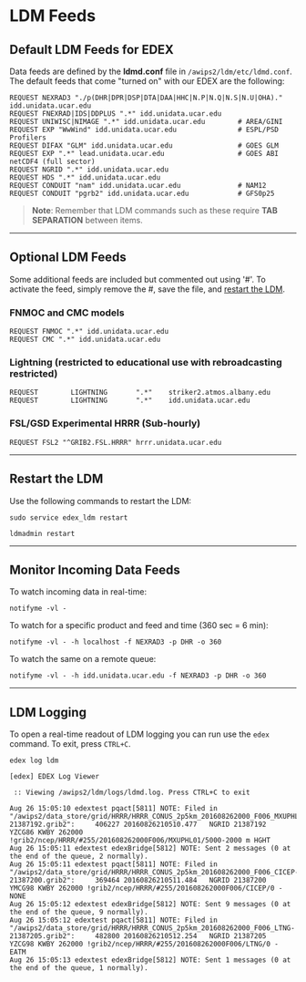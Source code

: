 # LDM Feeds

## Default LDM Feeds for EDEX

Data feeds are defined by the **ldmd.conf** file in `/awips2/ldm/etc/ldmd.conf`.  The default feeds that come "turned on" with our EDEX are the following:

    REQUEST NEXRAD3 "./p(DHR|DPR|DSP|DTA|DAA|HHC|N.P|N.Q|N.S|N.U|OHA)." idd.unidata.ucar.edu
    REQUEST FNEXRAD|IDS|DDPLUS ".*" idd.unidata.ucar.edu
    REQUEST UNIWISC|NIMAGE ".*" idd.unidata.ucar.edu        # AREA/GINI
    REQUEST EXP "WwWind" idd.unidata.ucar.edu               # ESPL/PSD Profilers
    REQUEST DIFAX "GLM" idd.unidata.ucar.edu                # GOES GLM
    REQUEST EXP ".*" lead.unidata.ucar.edu                  # GOES ABI netCDF4 (full sector)
    REQUEST NGRID ".*" idd.unidata.ucar.edu
    REQUEST HDS ".*" idd.unidata.ucar.edu
    REQUEST CONDUIT "nam" idd.unidata.ucar.edu              # NAM12
    REQUEST CONDUIT "pgrb2" idd.unidata.ucar.edu            # GFS0p25

> **Note**: Remember that LDM commands such as these require **TAB SEPARATION** between items.

---

## Optional LDM Feeds

Some additional feeds are included but commented out using '#'.  To activate the feed, simply remove the #, save the file, and [restart the LDM](#restart-the-ldm).

### FNMOC and CMC models

    REQUEST FNMOC ".*" idd.unidata.ucar.edu
    REQUEST CMC ".*" idd.unidata.ucar.edu
    
### Lightning (restricted to educational use with rebroadcasting restricted)

    REQUEST        LIGHTNING       ".*"    striker2.atmos.albany.edu
    REQUEST        LIGHTNING       ".*"    idd.unidata.ucar.edu
    
### FSL/GSD Experimental HRRR (Sub-hourly)

    REQUEST FSL2 "^GRIB2.FSL.HRRR" hrrr.unidata.ucar.edu

---

## Restart the LDM

Use the following commands to restart the LDM:

    sudo service edex_ldm restart

    ldmadmin restart

---
        
## Monitor Incoming Data Feeds

To watch incoming data in real-time:

    notifyme -vl - 
    
To watch for a specific product and feed and time (360 sec = 6 min):

    notifyme -vl - -h localhost -f NEXRAD3 -p DHR -o 360
    
To watch the same on a remote queue:

    notifyme -vl - -h idd.unidata.ucar.edu -f NEXRAD3 -p DHR -o 360

---
    
## LDM Logging

To open a real-time readout of LDM logging you can run use the `edex` command.  To exit, press `CTRL+C`.

    edex log ldm
    
    [edex] EDEX Log Viewer
    
     :: Viewing /awips2/ldm/logs/ldmd.log. Press CTRL+C to exit
    
    Aug 26 15:05:10 edextest pqact[5811] NOTE: Filed in "/awips2/data_store/grid/HRRR/HRRR_CONUS_2p5km_201608262000_F006_MXUPHL01-21387192.grib2":     406227 20160826210510.477   NGRID 21387192  YZCG86 KWBY 262000 !grib2/ncep/HRRR/#255/201608262000F006/MXUPHL01/5000-2000 m HGHT
    Aug 26 15:05:11 edextest edexBridge[5812] NOTE: Sent 2 messages (0 at the end of the queue, 2 normally).
    Aug 26 15:05:11 edextest pqact[5811] NOTE: Filed in "/awips2/data_store/grid/HRRR/HRRR_CONUS_2p5km_201608262000_F006_CICEP-21387200.grib2":     369464 20160826210511.484   NGRID 21387200  YMCG98 KWBY 262000 !grib2/ncep/HRRR/#255/201608262000F006/CICEP/0 - NONE
    Aug 26 15:05:12 edextest edexBridge[5812] NOTE: Sent 9 messages (0 at the end of the queue, 9 normally).
    Aug 26 15:05:12 edextest pqact[5811] NOTE: Filed in "/awips2/data_store/grid/HRRR/HRRR_CONUS_2p5km_201608262000_F006_LTNG-21387205.grib2":     482800 20160826210512.254   NGRID 21387205  YZCG98 KWBY 262000 !grib2/ncep/HRRR/#255/201608262000F006/LTNG/0 - EATM
    Aug 26 15:05:13 edextest edexBridge[5812] NOTE: Sent 1 messages (0 at the end of the queue, 1 normally).
